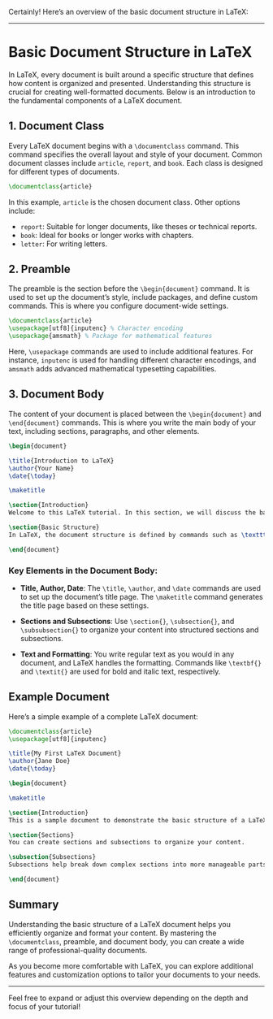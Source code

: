 Certainly! Here’s an overview of the basic document structure in LaTeX:

---

# Basic Document Structure in LaTeX

In LaTeX, every document is built around a specific structure that defines how content is organized and presented. Understanding this structure is crucial for creating well-formatted documents. Below is an introduction to the fundamental components of a LaTeX document.

## 1. Document Class

Every LaTeX document begins with a `\documentclass` command. This command specifies the overall layout and style of your document. Common document classes include `article`, `report`, and `book`. Each class is designed for different types of documents.

```latex
\documentclass{article}
```

In this example, `article` is the chosen document class. Other options include:

- `report`: Suitable for longer documents, like theses or technical reports.
- `book`: Ideal for books or longer works with chapters.
- `letter`: For writing letters.

## 2. Preamble

The preamble is the section before the `\begin{document}` command. It is used to set up the document’s style, include packages, and define custom commands. This is where you configure document-wide settings.

```latex
\documentclass{article}
\usepackage[utf8]{inputenc} % Character encoding
\usepackage{amsmath} % Package for mathematical features
```

Here, `\usepackage` commands are used to include additional features. For instance, `inputenc` is used for handling different character encodings, and `amsmath` adds advanced mathematical typesetting capabilities.

## 3. Document Body

The content of your document is placed between the `\begin{document}` and `\end{document}` commands. This is where you write the main body of your text, including sections, paragraphs, and other elements.

```latex
\begin{document}

\title{Introduction to LaTeX}
\author{Your Name}
\date{\today}

\maketitle

\section{Introduction}
Welcome to this LaTeX tutorial. In this section, we will discuss the basic structure of a LaTeX document.

\section{Basic Structure}
In LaTeX, the document structure is defined by commands such as \texttt{\textbackslash documentclass}, \texttt{\textbackslash usepackage}, and others.

\end{document}
```

### Key Elements in the Document Body:

- **Title, Author, Date**: The `\title`, `\author`, and `\date` commands are used to set up the document’s title page. The `\maketitle` command generates the title page based on these settings.
  
- **Sections and Subsections**: Use `\section{}`, `\subsection{}`, and `\subsubsection{}` to organize your content into structured sections and subsections.

- **Text and Formatting**: You write regular text as you would in any document, and LaTeX handles the formatting. Commands like `\textbf{}` and `\textit{}` are used for bold and italic text, respectively.

## Example Document

Here’s a simple example of a complete LaTeX document:

```latex
\documentclass{article}
\usepackage[utf8]{inputenc}

\title{My First LaTeX Document}
\author{Jane Doe}
\date{\today}

\begin{document}

\maketitle

\section{Introduction}
This is a sample document to demonstrate the basic structure of a LaTeX document.

\section{Sections}
You can create sections and subsections to organize your content.

\subsection{Subsections}
Subsections help break down complex sections into more manageable parts.

\end{document}
```

## Summary

Understanding the basic structure of a LaTeX document helps you efficiently organize and format your content. By mastering the `\documentclass`, preamble, and document body, you can create a wide range of professional-quality documents. 

As you become more comfortable with LaTeX, you can explore additional features and customization options to tailor your documents to your needs.

---

Feel free to expand or adjust this overview depending on the depth and focus of your tutorial!